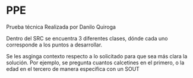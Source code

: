 # PPE
Prueba técnica Realizada por Danilo Quiroga

Dentro del SRC se encuentra 3 diferentes clases, dónde cada uno corresponde a los puntos a desarrollar.

Se les asginga contexto respecto a lo solicitado para que sea más clara la solución.
Por ejemplo, se pregunta cuantos calcetines en el primero, o la edad en el tercero de manera especifica con un SOUT
